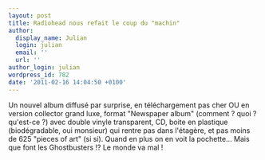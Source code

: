 ```yaml
---
layout: post
title: Radiohead nous refait le coup du "machin"
author:
  display_name: Julian
  login: julian
  email: ''
  url: ''
author_login: julian
wordpress_id: 782
date: '2011-02-16 14:04:50 +0100'
---
```

Un nouvel album diffusé par surprise, en téléchargement pas cher OU en version collector grand luxe, format "Newspaper album" (comment ? quoi ? qu'est-ce ?) avec double vinyle transparent, CD, boite en plastique (biodégradable, oui monsieur) qui rentre pas dans l'étagère, et pas moins de 625 "pieces of art" (si si). Quand en plus on en voit la pochette... Mais que font les Ghostbusters !? Le monde va mal !

